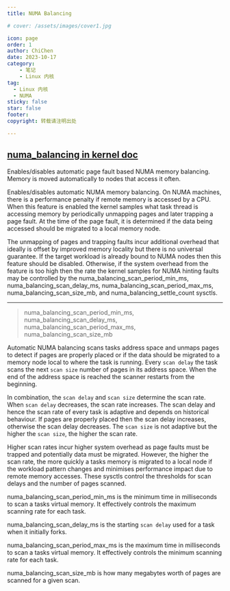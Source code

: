 ```yaml
---
title: NUMA Balancing

# cover: /assets/images/cover1.jpg

icon: page
order: 1
author: ChiChen
date: 2023-10-17
category:
    - 笔记
    - Linux 内核
tag:
  - Linux 内核
  - NUMA
sticky: false
star: false
footer:
copyright: 转载请注明出处

---
```



## [numa_balancing in kernel doc](https://www.kernel.org/doc/Documentation/sysctl/kernel.txt)

Enables/disables automatic page fault based NUMA memory
balancing. Memory is moved automatically to nodes
that access it often.

Enables/disables automatic NUMA memory balancing. On NUMA machines, there
is a performance penalty if remote memory is accessed by a CPU. When this
feature is enabled the kernel samples what task thread is accessing memory
by periodically unmapping pages and later trapping a page fault. At the
time of the page fault, it is determined if the data being accessed should
be migrated to a local memory node.

The unmapping of pages and trapping faults incur additional overhead that
ideally is offset by improved memory locality but there is no universal
guarantee. If the target workload is already bound to NUMA nodes then this
feature should be disabled. Otherwise, if the system overhead from the
feature is too high then the rate the kernel samples for NUMA hinting
faults may be controlled by the numa_balancing_scan_period_min_ms,
numa_balancing_scan_delay_ms, numa_balancing_scan_period_max_ms,
numa_balancing_scan_size_mb, and numa_balancing_settle_count sysctls.

---
>numa_balancing_scan_period_min_ms, numa_balancing_scan_delay_ms,
numa_balancing_scan_period_max_ms, numa_balancing_scan_size_mb

Automatic NUMA balancing scans tasks address space and unmaps pages to
detect if pages are properly placed or if the data should be migrated to a
memory node local to where the task is running.  Every `scan delay` the task
scans the next `scan size` number of pages in its address space. When the
end of the address space is reached the scanner restarts from the beginning.

In combination, the `scan delay` and `scan size` determine the scan rate.
When `scan delay` decreases, the scan rate increases.  The scan delay and
hence the scan rate of every task is adaptive and depends on historical
behaviour. If pages are properly placed then the scan delay increases,
otherwise the scan delay decreases.  The `scan size` is not adaptive but
the higher the `scan size`, the higher the scan rate.

Higher scan rates incur higher system overhead as page faults must be
trapped and potentially data must be migrated. However, the higher the scan
rate, the more quickly a tasks memory is migrated to a local node if the
workload pattern changes and minimises performance impact due to remote
memory accesses. These sysctls control the thresholds for scan delays and
the number of pages scanned.

numa_balancing_scan_period_min_ms is the minimum time in milliseconds to
scan a tasks virtual memory. It effectively controls the maximum scanning
rate for each task.

numa_balancing_scan_delay_ms is the starting `scan delay` used for a task
when it initially forks.

numa_balancing_scan_period_max_ms is the maximum time in milliseconds to
scan a tasks virtual memory. It effectively controls the minimum scanning
rate for each task.

numa_balancing_scan_size_mb is how many megabytes worth of pages are
scanned for a given scan.
